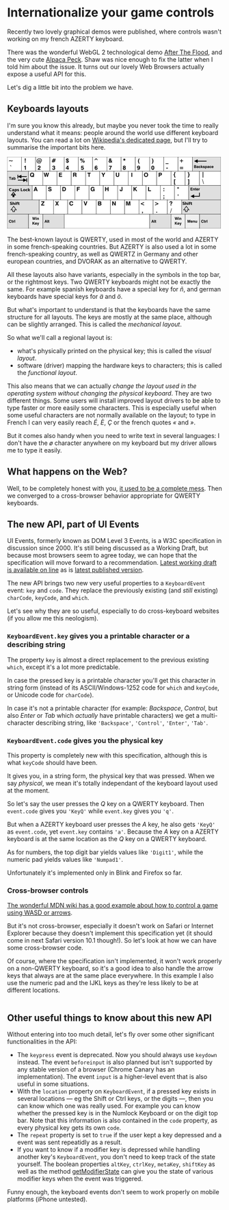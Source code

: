 Internationalize your game controls
===================================

Recently two lovely graphical demos were published, where controls wasn't
working on my french AZERTY keyboard.

There was the wonderful WebGL 2 technological demo [After The
Flood](https://playcanv.as/e/p/44MRmJRU/), and the very cute [Alpaca
Peck](http://codepen.io/shshaw/full/apwMwM/). Shaw was nice enough to fix the
latter when I told him about the issue. It turns out our lovely Web Browsers
actually expose a useful API for this.

Let's dig a little bit into the problem we have.


Keyboards layouts
-----------------
I'm sure you know this already, but maybe you never took the time to really
understand what it means: people around the world use different keyboard
layouts. You can read a lot on [Wikipedia's dedicated
page](https://en.wikipedia.org/wiki/Keyboard_layout), but I'll try to
summarise the important bits here.

![A QWERTY keyboard](QWERTY.png)

The best-known layout is QWERTY, used in most of the world and AZERTY in some
french-speaking countries. But AZERTY is also used a lot in some french-speaking
country, as well as QWERTZ in Germany and other european countries, and DVORAK
as an alternative to QWERTY.

All these layouts also have variants, especially in the symbols in the top bar,
or the rightmost keys. Two QWERTY keyboards might not be exactly the same. For
example spanish keyboards have a special key for _ñ_, and german keyboards have
special keys for _ä_ and _ö_.

But what's important to understand is that the keyboards
have the same structure for all layouts. The keys are mostly at the same
place, although can be slightly arranged. This is called the _mechanical
layout_.

So what we'll call a regional layout is:
* what's physically printed on the physical key; this is called the _visual
    layout_.
* software (driver) mapping the hardware keys to characters; this is called the
    _functional layout_.

This also means that we can actually _change the layout used in the operating
system without changing the physical keyboard_. They are two different things.
Some users will install improved layout drivers to be able to type faster or
more easily some characters. This is especially useful when some useful
characters are not normally available on the layout; to type in French I can
very easily reach _É_, _È_, _Ç_ or the french quotes _«_ and _»_.

But it comes also handy when you need to write text in several languages: I
don't have the _ø_ character anywhere on my keyboard but my driver allows me to
type it easily.

What happens on the Web?
------------------------
Well, to be completely honest with you, [it used to be a complete
mess](http://unixpapa.com/js/key.html). Then we converged to a cross-browser
behavior appropriate for QWERTY keyboards.


The new API, part of UI Events
------------------------------
UI Events, formerly known as DOM Level 3 Events, is a W3C specification in
discussion since 2000. It's still being discussed as a Working Draft, but
because most browsers seem to agree today, we can hope that the specification
will move forward to a recommendation. [Latest working draft is available on
line](https://w3c.github.io/uievents/#events-keyboardevents) as is [latest published
version](https://www.w3.org/TR/uievents/#https://www.w3.org/TR/uievents/#events-keyboardevents).

The new API brings two new very useful properties to a `KeyboardEvent` event:
`key` and `code`. They replace the previously existing (and _still_ existing)
`charCode`, `keyCode`, and `which`.

Let's see why they are so useful, especially to do cross-keyboard websites (if
you allow me this neologism).

### `KeyboardEvent.key` gives you a printable character or a describing string

The property `key` is almost a direct replacement to the previous existing
`which`, except it's a lot more predictable.

In case the pressed key is a printable character you'll get this character in
string form (instead of its ASCII/Windows-1252 code for `which` and
`keyCode`, or Unicode code for `charCode`).

In case it's not a printable character (for example: _Backspace_, _Control_, but
also _Enter_ or _Tab_ which _actually_ have printable characters) we get a
multi-character describing string, like `'Backspace'`, `'Control'`, `'Enter'`,
`'Tab'`.

### `KeyboardEvent.code` gives you the physical key

This property is completely new with this specification, although this is what
`keyCode` should have been.

It gives you, in a string form, the physical key that was pressed. When we say
_physical_, we mean it's totally independant of the keyboard layout used at the
moment.

So let's say the user presses the _Q_ key on a QWERTY keyboard. Then
`event.code` gives you `'KeyQ'` while `event.key` gives you `'q'`.

But when a AZERTY keyboard user presses the _A_ key, he also gets `'KeyQ'` as
`event.code`, yet `event.key` contains `'a'`. Because the _A_ key on a AZERTY
keyboard is at the same location as the _Q_ key on a QWERTY keyboard.

As for numbers, the top digit bar yields values like `'Digit1'`, while the
numeric pad yields values like `'Numpad1'`.

Unfortunately it's implemented only in Blink and Firefox so far.

### Cross-browser controls

[The wonderful MDN wiki has a good example about how to control a game using WASD
or arrows](https://developer.mozilla.org/en-US/docs/Web/API/KeyboardEvent/code#Handle_keyboard_events_in_a_game).

But it's not cross-browser, especially it doesn't work on Safari or Internet
Explorer because they doesn't implement this specification yet (it should come
in next Safari version 10.1 though!).
So let's look at how we can have some cross-browser code.

Of course, where the specification isn't implemented, it won't work properly on
a non-QWERTY keyboard, so it's a good idea to also handle the arrow keys that
always are at the same place everywhere. In this example I also use the numeric
pad and the IJKL keys as they're less likely to be at different locations.

```javascript
```

Other useful things to know about this new API
----------------------------------------------
Without entering into too much detail, let's fly over some other significant
functionalities in the API:

* The `keypress` event is deprecated. Now you should always use `keydown`
    instead. The event `beforeinput` is also planned but isn't supported by any
    stable version of a browser (Chrome Canary has an implementation). The event
    `input` is a higher-level event that is also useful in some situations.
* With the `location` property on `KeyboardEvent`, if a pressed key exists in
    several locations — eg the Shift or Ctrl keys, or the digits —, then you can
    know which one was really used. For example you can know whether the pressed
    key is in the Numlock Keyboard or on the digit top bar.
    Note that this information is also contained
    in the `code` property, as every physical key gets its own `code`.
* The `repeat` property is set to `true` if the user kept a key depressed and a
    event was sent repeatidly as a result.
* If you want to know if a modifier key is depressed while handling another key's
    `KeyboardEvent`, you don't need to keep track of the state yourself. The
    boolean properties `altKey`, `ctrlKey`, `metaKey`, `shiftKey` as well as the
    method [getModifierState](https://developer.mozilla.org/en-US/docs/Web/API/KeyboardEvent/getModifierState)
    can give you the state of various modifier keys when the event was
    triggered.

Funny enough, the keyboard events don't seem to work properly on mobile
platforms (iPhone untested).

